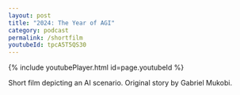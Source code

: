 ```yaml
---
layout: post
title: "2024: The Year of AGI"
category: podcast
permalink: /shortfilm
youtubeId: tpcA5T5QS30
---
```


{% include youtubePlayer.html id=page.youtubeId %}

Short film depicting an AI scenario. Original story by Gabriel Mukobi.